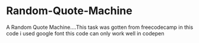 # Random-Quote-Machine
A  Random Quote Machine....This task was gotten from freecodecamp in this code i used google font this code can only work well in codepen
